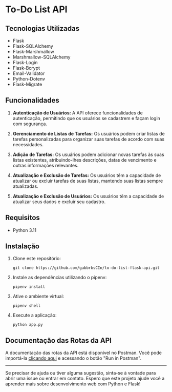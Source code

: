 # To-Do List API

## Tecnologias Utilizadas

- Flask
- Flask-SQLAlchemy
- Flask-Marshmallow
- Marshmallow-SQLAlchemy
- Flask-Login
- Flask-Bcrypt
- Email-Validator
- Python-Dotenv
- Flask-Migrate

## Funcionalidades

1. **Autenticação de Usuários:** A API oferece funcionalidades de autenticação, permitindo que os usuários se cadastrem e façam login com segurança.

2. **Gerenciamento de Listas de Tarefas:** Os usuários podem criar listas de tarefas personalizadas para organizar suas tarefas de acordo com suas necessidades.

3. **Adição de Tarefas:** Os usuários podem adicionar novas tarefas às suas listas existentes, atribuindo-lhes descrições, datas de vencimento e outras informações relevantes.

4. **Atualização e Exclusão de Tarefas:** Os usuários têm a capacidade de atualizar ou excluir tarefas de suas listas, mantendo suas listas sempre atualizadas.
   
5. **Atualização e Exclusão de Usuários:** Os usuários têm a capacidade de atualizar seus dados e excluir seu cadastro.

## Requisitos

- Python 3.11

## Instalação

1. Clone este repositório:
   ```
   git clone https://github.com/gabbrbsCIn/to-do-list-flask-api.git
   ```

2. Instale as dependências utilizando o pipenv:
   ```
   pipenv install
   ```

3. Ative o ambiente virtual:
   ```
   pipenv shell
   ```

4. Execute a aplicação:
   ```
   python app.py
   ```

## Documentação das Rotas da API

A documentação das rotas da API está disponível no Postman. Você pode importá-la [clicando aqui](https://documenter.getpostman.com/view/29686411/2sA358e5ue) e acessando o botão "Run in Postman".

---

Se precisar de ajuda ou tiver alguma sugestão, sinta-se à vontade para abrir uma issue ou entrar em contato. Espero que este projeto ajude você a aprender mais sobre desenvolvimento web com Python e Flask!
